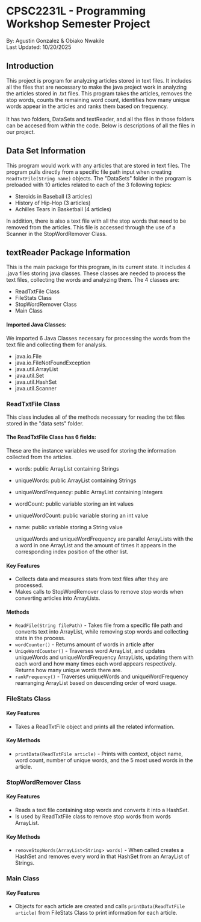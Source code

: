 # CPSC2231L - Programming Workshop Semester Project

By: Agustin Gonzalez & Obiako Nwakile\
Last Updated: 10/20/2025

## Introduction

This project is program for analyzing articles stored in text files. It includes all the files that are necessary to make the java project work in analyzing the articles stored in .txt files. This program takes the articles, removes the stop words, counts the remaining word count, identifies how many unique words appear in the articles and ranks them based on frequency.<br><br>It has two folders, DataSets and textReader, and all the files in those folders can be accesed from within the code.
Below is descriptions of all the files in our project.

## Data Set Information

This program would work with any articles that are stored in text files. The program pulls directly from a specific file path input when creating `ReadTxtFile(String name)` objects. The "DataSets" folder in the program is preloaded with 10 articles related to each of the 3 following topics:

- Steroids in Baseball (3 articles)
- History of Hip-Hop (3 articles)
- Achilles Tears in Basketball (4 articles)

In addition, there is also a text file with all the stop words that need to be removed from the articles. This file is accessed through the use of a Scanner in the StopWordRemover Class.

## textReader Package Information

This is the main package for this program, in its current state. It includes 4 .java files storing java classes. These classes are needed to process the text files, collecting the words and analyzing them. The 4 classes are:

- ReadTxtFile Class
- FileStats Class
- StopWordRemover Class
- Main Class

#### Imported Java Classes:

We imported 6 Java Classes necessary for processing the words from the text file and collecting them for analysis.

- java.io.File
- java.io.FileNotFoundException
- java.util.ArrayList
- java.util.Set
- java.util.HashSet
- java.util.Scanner

### ReadTxtFile Class

This class includes all of the methods necessary for reading the txt files stored in the "data sets" folder.

#### The ReadTxtFile Class has 6 fields:

These are the instance variables we used for storing the information collected from the articles.

- words: public ArrayList containing Strings
- uniqueWords: public ArrayList containing Strings
- uniqueWordFrequency: public ArrayList containing Integers
- wordCount: public variable storing an int values
- uniqueWordCount: public variable storing an int value
- name: public variable storing a String value

  uniqueWords and uniqueWordFrequency are parallel ArrayLists with the a word in one ArrayList and the amount of times it appears in the corresponding index position of the other list.

#### Key Features

- Collects data and measures stats from text files after they are processed.
- Makes calls to StopWordRemover class to remove stop words when converting articles into ArrayLists.

#### Methods

- `ReadFile(String filePath)` - Takes file from a specific file path and converts text into ArrayList, while removing stop words and collecting stats in the process.
- `wordCounter()` - Returns amount of words in article after
- `UniqeWordCounter()` - Traverses word ArrayList, and updates uniqueWords and uniqueWordFrequency ArrayLists, updating them with each word and how many times each word appears respectively. Returns how many unique words there are.
- `rankFrequency()` - Traverses uniqueWords and uniqueWordFrequency rearranging ArrayList based on descending order of word usage.

### FileStats Class

#### Key Features

- Takes a ReadTxtFile object and prints all the related information.

#### Key Methods

- `printData(ReadTxtFile article)` - Prints with context, object name, word count, number of unique words, and the 5 most used words in the article.

### StopWordRemover Class

#### Key Features

- Reads a text file containing stop words and converts it into a HashSet.
- Is used by ReadTxtFile class to remove stop words from words ArrayList.

#### Key Methods

- `removeStopWords(ArrayList<String> words)` - When called creates a HashSet and removes every word in that HashSet from an ArrayList of Strings.

### Main Class

#### Key Features

- Objects for each article are created and calls `printData(ReadTxtFile article)` from FileStats Class to print information for each article.
